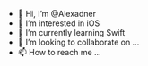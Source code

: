 - 👋 Hi, I’m @Alexadner
- 👀 I’m interested in iOS
- 🌱 I’m currently learning Swift
- 💞️ I’m looking to collaborate on ...
- 📫 How to reach me ...

<!---
Alexadner/Alexadner is a ✨ special ✨ repository because its `README.md` (this file) appears on your GitHub profile.
You can click the Preview link to take a look at your changes.
--->
